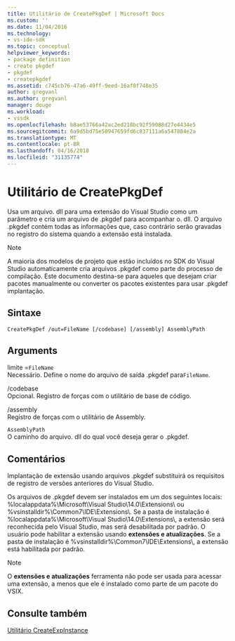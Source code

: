 ```yaml
---
title: Utilitário de CreatePkgDef | Microsoft Docs
ms.custom: ''
ms.date: 11/04/2016
ms.technology:
- vs-ide-sdk
ms.topic: conceptual
helpviewer_keywords:
- package definition
- create pkgdef
- pkgdef
- createpkgdef
ms.assetid: c745cb76-47a6-49ff-9eed-16af0f748e35
author: gregvanl
ms.author: gregvanl
manager: douge
ms.workload:
- vssdk
ms.openlocfilehash: b8ae53766a42ac2ed218bc92f59088d27e4434e5
ms.sourcegitcommit: 6a9d5bd75e50947659fd6c837111a6a547884e2a
ms.translationtype: MT
ms.contentlocale: pt-BR
ms.lasthandoff: 04/16/2018
ms.locfileid: "31135774"
---
```

# <a name="createpkgdef-utility"></a>Utilitário de CreatePkgDef
Usa um arquivo. dll para uma extensão do Visual Studio como um parâmetro e cria um arquivo de .pkgdef para acompanhar o. dll. O arquivo .pkgdef contém todas as informações que, caso contrário serão gravadas no registro do sistema quando a extensão está instalada.  
  
> [!NOTE]
>  A maioria dos modelos de projeto que estão incluídos no SDK do Visual Studio automaticamente cria arquivos .pkgdef como parte do processo de compilação. Este documento destina-se para aqueles que desejam criar pacotes manualmente ou converter os pacotes existentes para usar .pkgdef implantação.  
  
## <a name="syntax"></a>Sintaxe  
  
```  
CreatePkgDef /out=FileName [/codebase] [/assembly] AssemblyPath  
```  
  
## <a name="arguments"></a>Arguments  
 limite =`FileName`  
 Necessário. Define o nome do arquivo de saída .pkgdef para`FileName`.  
  
 /codebase  
 Opcional. Registro de forças com o utilitário de base de código.  
  
 /assembly  
 Registro de forças com o utilitário de Assembly.  
  
 `AssemblyPath`  
 O caminho do arquivo. dll do qual você deseja gerar o .pkgdef.  
  
## <a name="remarks"></a>Comentários  
 Implantação de extensão usando arquivos .pkgdef substituirá os requisitos de registro de versões anteriores do Visual Studio.  
  
 Os arquivos de .pkgdef devem ser instalados em um dos seguintes locais: %localappdata%\Microsoft\Visual Studio\14.0\Extensions\ ou %vsinstalldir%\Common7\IDE\Extensions\\. Se a pasta de instalação é %localappdata%\Microsoft\Visual Studio\14.0\Extensions\\, a extensão será reconhecida pelo Visual Studio, mas será desabilitada por padrão. O usuário pode habilitar a extensão usando **extensões e atualizações**. Se a pasta de instalação é %vsinstalldir%\Common7\IDE\Extensions\\, a extensão está habilitada por padrão.  
  
> [!NOTE]
>  O **extensões e atualizações** ferramenta não pode ser usada para acessar uma extensão, a menos que ele é instalado como parte de um pacote do VSIX.  
  
## <a name="see-also"></a>Consulte também  
 [Utilitário CreateExpInstance](../../extensibility/internals/createexpinstance-utility.md)